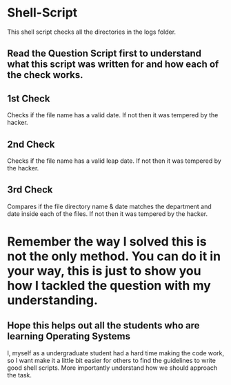 # Shell-Script
This shell script checks all the directories in the logs folder.

## Read the Question Script first to understand what this script was written for and how each of the check works.

## 1st Check
Checks if the file name has a valid date. If not then it was tempered by the hacker.

## 2nd Check
Checks if the file name has a valid leap date. If not then it was tempered by the hacker.

## 3rd Check
Compares if the file directory name & date matches the department and date inside each of the files. If not then it was tempered by the hacker.

# Remember the way I solved this is not the only method. You can do it in your way, this is just to show you how I tackled the question with my understanding.

## Hope this helps out all the students who are learning Operating Systems
I, myself as a undergraduate student had a hard time making the code work, so I want make it a little bit easier for others to find the guidelines to write good shell scripts. More importantly understand how we should approach the task.
